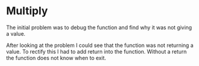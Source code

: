 # Multiply

The initial problem was to debug the function and find why it was not giving a value.

After looking at the problem I could see that the function was not returning a value.
To rectify this I had to add return into the function. Without a return the function does not know when to exit.
